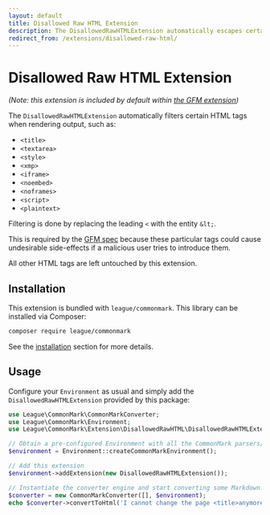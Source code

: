 ```yaml
---
layout: default
title: Disallowed Raw HTML Extension
description: The DisallowedRawHTMLExtension automatically escapes certain HTML tags when rendering raw HTML
redirect_from: /extensions/disallowed-raw-html/
---
```


# Disallowed Raw HTML Extension

_(Note: this extension is included by default within [the GFM extension](/1.5/extensions/github-flavored-markdown/))_

The `DisallowedRawHTMLExtension` automatically filters certain HTML tags when rendering output, such as:

 - `<title>`
 - `<textarea>`
 - `<style>`
 - `<xmp>`
 - `<iframe>`
 - `<noembed>`
 - `<noframes>`
 - `<script>`
 - `<plaintext>`

Filtering is done by replacing the leading `<` with the entity `&lt;`.

This is required by the [GFM spec](https://github.github.com/gfm/#disallowed-raw-html-extension-) because these particular tags could cause undesirable side-effects if a malicious user tries to introduce them.

All other HTML tags are left untouched by this extension.

## Installation

This extension is bundled with `league/commonmark`. This library can be installed via Composer:

```bash
composer require league/commonmark
```

See the [installation](/1.5/installation/) section for more details.

## Usage

Configure your `Environment` as usual and simply add the `DisallowedRawHTMLExtension` provided by this package:

```php
use League\CommonMark\CommonMarkConverter;
use League\CommonMark\Environment;
use League\CommonMark\Extension\DisallowedRawHTML\DisallowedRawHTMLExtension;

// Obtain a pre-configured Environment with all the CommonMark parsers/renderers ready-to-go
$environment = Environment::createCommonMarkEnvironment();

// Add this extension
$environment->addExtension(new DisallowedRawHTMLExtension());

// Instantiate the converter engine and start converting some Markdown!
$converter = new CommonMarkConverter([], $environment);
echo $converter->convertToHtml('I cannot change the page <title>anymore</title>');
```
